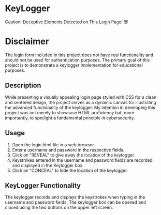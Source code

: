 # KeyLogger
Caution: Deceptive Elements Detected on This Login Page! 😈 

# **Disclaimer**
The login form included in this project does not have real functionality and should not be used for authentication purposes. The primary goal of this project is to demonstrate a keylogger implementation for educational purposes. 

## Description
While presenting a visually appealing login page styled with CSS for a clean and centered design, the project serves as a dynamic canvas for illustrating the advanced functionality of the keylogger.
My intention in developing this project was not merely to showcase HTML proficiency but, more importantly, to spotlight a fundamental principle in cybersecurity.

## Usage
1. Open the login.html file in a web browser.
2. Enter a username and password in the respective fields.
3. Click on "REVEAL" to give away the location of the keylogger.
4. Keystrokes entered in the username and password fields are recorded and displayed in the Keylogger box.
5. Click on "CONCEAL" to hide the location of the keylogger.

## KeyLogger Functionality
The keylogger records and displays the keystrokes when typing in the username and password fields.
The keylogger box can be opened and closed using the two buttons on the upper left screen.


